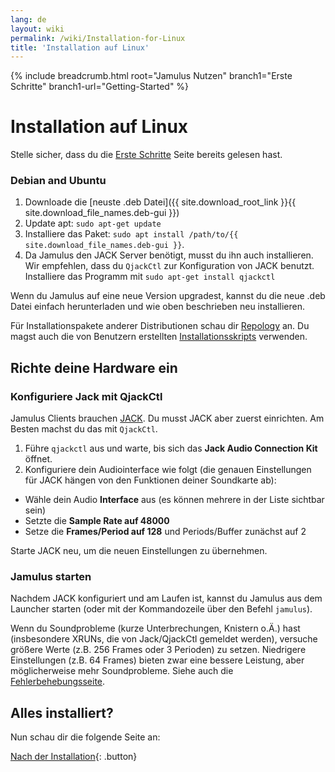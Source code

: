 ```yaml
---
lang: de
layout: wiki
permalink: /wiki/Installation-for-Linux
title: 'Installation auf Linux'
---
```


{% include breadcrumb.html root="Jamulus Nutzen" branch1="Erste Schritte" branch1-url="Getting-Started" %}

# Installation auf Linux

Stelle sicher, dass du die [Erste Schritte](Getting-Started) Seite bereits gelesen hast.

### Debian and Ubuntu

1. Downloade die [neuste .deb Datei]({{ site.download_root_link }}{{ site.download_file_names.deb-gui }})
1. Update apt: `sudo apt-get update`
1. Installiere das Paket: `sudo apt install /path/to/{{ site.download_file_names.deb-gui }}`.
1. Da Jamulus den JACK Server benötigt, musst du ihn auch installieren. Wir empfehlen, dass du `QjackCtl` zur Konfiguration von JACK benutzt. Installiere das Programm mit `sudo apt-get install qjackctl`

Wenn du Jamulus auf eine neue Version upgradest, kannst du die neue .deb Datei einfach herunterladen und wie oben beschrieben neu installieren.

Für Installationspakete anderer Distributionen schau dir [Repology](https://repology.org/project/jamulus/versions) an. Du magst auch die von Benutzern erstellten [Installationsskripts](https://github.com/jamulussoftware/installscripts) verwenden.


## Richte deine Hardware ein

### Konfiguriere Jack mit QjackCtl

Jamulus Clients brauchen [JACK](https://jackaudio.org/). Du musst JACK aber zuerst einrichten. Am Besten machst du das mit `QjackCtl`.
1. Führe `qjackctl` aus und warte, bis sich das **Jack Audio Connection Kit** öffnet.
2. Konfiguriere dein Audiointerface wie folgt (die genauen Einstellungen für JACK hängen von den Funktionen deiner Soundkarte ab):

- Wähle dein Audio **Interface** aus (es können mehrere in der Liste sichtbar sein)
- Setzte die **Sample Rate auf 48000**
- Setze die **Frames/Period auf 128** und Periods/Buffer zunächst auf 2

Starte JACK neu, um die neuen Einstellungen zu übernehmen.

### Jamulus starten

Nachdem JACK konfiguriert und am Laufen ist, kannst du Jamulus aus dem Launcher starten (oder mit der Kommandozeile über den Befehl `jamulus`).

Wenn du Soundprobleme (kurze Unterbrechungen, Knistern o.Ä.) hast (insbesondere XRUNs, die von Jack/QjackCtl gemeldet werden), versuche größere Werte (z.B. 256 Frames oder 3 Perioden) zu setzen. Niedrigere Einstellungen (z.B. 64 Frames) bieten zwar eine bessere Leistung, aber möglicherweise mehr Soundprobleme. Siehe auch die [Fehlerbehebungsseite](Client-Troubleshooting).

## Alles installiert?

Nun schau dir die folgende Seite an:

[Nach der Installation](Getting-Started){: .button}

